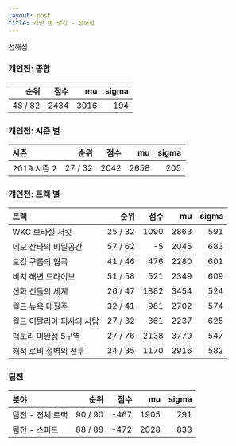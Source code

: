 ```yaml
---
layout: post
title: 개인 별 랭킹 - 정해섭
---
```


정해섭

### 개인전: 종합

| 순위 | 점수 | mu | sigma |
|---:|---:|---:|---:|
| 48 / 82 | 2434 | 3016 | 194 |

### 개인전: 시즌 별

| 시즌 | 순위 | 점수 | mu | sigma |
|:---|---:|---:|---:|---:|
| 2019 시즌 2 | 27 / 32 | 2042 | 2658 | 205 |

### 개인전: 트랙 별

| 트랙 | 순위 | 점수 | mu | sigma |
|:---|---:|---:|---:|---:|
| WKC 브라질 서킷 | 25 / 32 | 1090 | 2863 | 591 |
| 네모 산타의 비밀공간 | 57 / 62 | -5 | 2045 | 683 |
| 도검 구름의 협곡 | 41 / 46 | 476 | 2280 | 601 |
| 비치 해변 드라이브 | 51 / 58 | 521 | 2349 | 609 |
| 신화 신들의 세계 | 26 / 47 | 1882 | 3454 | 524 |
| 월드 뉴욕 대질주 | 32 / 41 | 981 | 2702 | 574 |
| 월드 이탈리아 피사의 사탑 | 27 / 32 | 361 | 2237 | 625 |
| 팩토리 미완성 5구역 | 27 / 76 | 2138 | 3779 | 547 |
| 해적 로비 절벽의 전투 | 24 / 35 | 1170 | 2916 | 582 |

### 팀전

| 분야 | 순위 | 점수 | mu | sigma |
|:---|---:|---:|---:|---:|
| 팀전 - 전체 트랙 | 90 / 90 | -467 | 1905 | 791 |
| 팀전 - 스피드 | 88 / 88 | -472 | 2028 | 833 |
